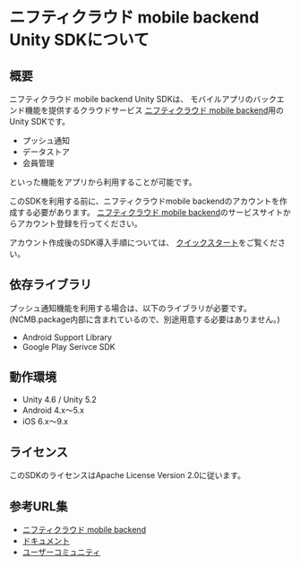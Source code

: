 # ニフティクラウド mobile backend Unity SDKについて

## 概要

ニフティクラウド mobile backend Unity SDKは、
モバイルアプリのバックエンド機能を提供するクラウドサービス
[ニフティクラウド mobile backend](http://mb.cloud.nifty.com)用のUnity SDKです。

- プッシュ通知
- データストア
- 会員管理

といった機能をアプリから利用することが可能です。

このSDKを利用する前に、ニフティクラウドmobile backendのアカウントを作成する必要があります。
[ニフティクラウド mobile backend](http://mb.cloud.nifty.com)のサービスサイトからアカウント登録を行ってください。

アカウント作成後のSDK導入手順については、
[クイックスタート](http://mb.cloud.nifty.com/doc/current/introduction/quickstart_unity.html)をご覧ください。

## 依存ライブラリ

プッシュ通知機能を利用する場合は、以下のライブラリが必要です。
(NCMB.package内部に含まれているので、別途用意する必要はありません。)

- Android Support Library
- Google Play Serivce SDK

## 動作環境

- Unity 4.6 / Unity 5.2
- Android 4.x〜5.x
- iOS 6.x〜9.x

## ライセンス

このSDKのライセンスはApache License Version 2.0に従います。

## 参考URL集

- [ニフティクラウド mobile backend](http://mb.cloud.nifty.com)
- [ドキュメント](http://mb.cloud.nifty.com/doc/current)
- [ユーザーコミュニティ](https://github.com/NIFTYCloud-mbaas/UserCommunity)
